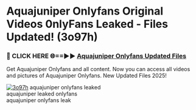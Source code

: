 # Aquajuniper Onlyfans Original Videos 0nlyFans Leaked - Files Updated! (3o97h)

<h3>🔴 CLICK HERE 🌐==►► <a href="https://tinyurl.com/ms9xzufz" rel="nofollow">Aquajuniper Onlyfans Updated Files</a></h3>

Get Aquajuniper Onlyfans and all content. Now you can access all videos and pictures of Aquajuniper Onlyfans. New Updated Files 2025!

[![3o97h](https://i.imgur.com/ppqm5kG.gif)](https://tinyurl.com/ms9xzufz)
aquajuniper onlyfans leaked<br>
aquajuniper leaked onlyfans<br>
aquajuniper onlyfans leak